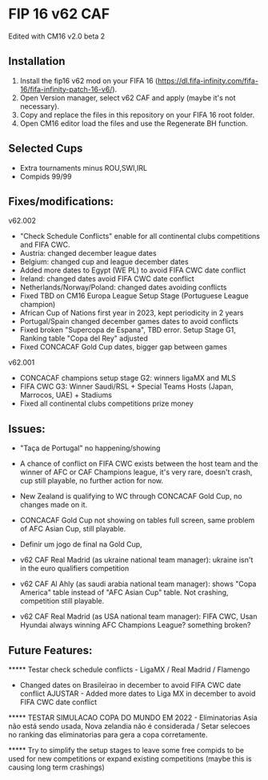 # FIP 16 v62 CAF

Edited with CM16 v2.0 beta 2 

## Installation

1. Install the fip16 v62 mod on your FIFA 16 (https://dl.fifa-infinity.com/fifa-16/fifa-infinity-patch-16-v6/).
2. Open Version manager, select v62 CAF and apply (maybe it's not necessary). 
3. Copy and replace the files in this repository on your FIFA 16 root folder.
4. Open CM16 editor load the files and use the Regenerate BH function.

## Selected Cups

- Extra tournaments minus ROU,SWI,IRL
- Compids 99/99

## Fixes/modifications:

v62.002
- "Check Schedule Conflicts" enable for all continental clubs competitions and FIFA CWC.
- Austria: changed december league dates
- Belgium: changed cup and league december dates
- Added more dates to Egypt (WE PL) to avoid FIFA CWC date conflict
- Ireland: changed dates avoid FIFA CWC date conflict
- Netherlands/Norway/Poland: changed dates avoiding conflicts
- Fixed TBD on CM16 Europa League Setup Stage (Portuguese League champion)
- African Cup of Nations first year in 2023, kept periodicity in 2 years
- Portugal/Spain changed december games dates to avoid conflicts
- Fixed broken "Supercopa de Espana", TBD error. Setup Stage G1, Ranking table "Copa del Rey" adjusted
- Fixed CONCACAF Gold Cup dates, bigger gap between games

v62.001
- CONCACAF champions setup stage G2: winners ligaMX and MLS
- FIFA CWC G3: Winner Saudi/RSL + Special Teams Hosts (Japan, Marrocos, UAE) + Stadiums
- Fixed all continental clubs competitions prize money


## Issues: 

- "Taça de Portugal" no happening/showing
- A chance of conflict on FIFA CWC exists between the host team and the winner of AFC or CAF Champions league, it's very rare, doesn't crash, cup still playable, no further action for now.
- New Zealand is qualifying to WC through CONCACAF Gold Cup, no changes made on it.
- CONCACAF Gold Cup not showing on tables full screen, same problem of AFC Asian Cup, still playable.
- Definir um jogo de final na Gold Cup, 

- v62 CAF Real Madrid (as ukraine national team manager): ukraine isn't in the euro qualifiers competition
- v62 CAF Al Ahly (as saudi arabia national team manager): shows "Copa America" table instead of "AFC Asian Cup" table. Not crashing, competition still playable.
- v62 CAF Real Madrid (as USA national team manager): FIFA CWC, Usan Hyundai always winning AFC Champions League? something broken?


## Future Features:

***** Testar check schedule conflicts - LigaMX / Real Madrid / Flamengo
- Changed dates on Brasileirao in december to avoid FIFA CWC date conflict
AJUSTAR - Added more dates to Liga MX in december to avoid FIFA CWC date conflict

***** TESTAR SIMULACAO COPA DO MUNDO EM 2022 - Eliminatorias Asia não está sendo usada, Nova zelandia não é considerada / Setar selecoes no ranking das eliminatorias para gera a copa corretamente.

***** Try to simplify the setup stages to leave some free compids to be used for new competitions or expand existing competitions (maybe this is causing long term crashings)